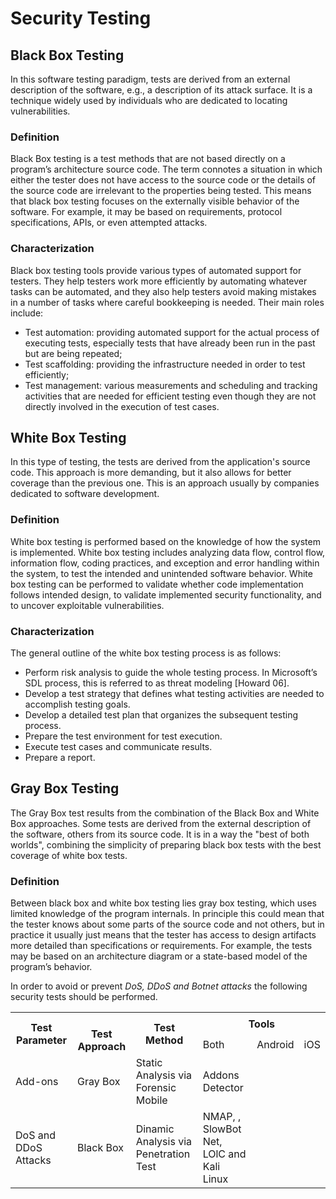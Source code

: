 # Security Testing
## Black Box Testing
In this software testing paradigm, tests are derived from an external description of the software, e.g., a description of its attack surface. It is a technique widely used by individuals who are dedicated to locating vulnerabilities.

### Definition
Black Box testing is a test methods that are not based directly on a program’s architecture source code. The term connotes a situation in which either the tester does not have access to the source code or the details of the source code are irrelevant to the properties being tested. This means that black box testing focuses on the externally visible behavior of the software. For example, it may be based on requirements, protocol specifications, APIs, or even attempted attacks.

### Characterization
Black box testing tools provide various types of automated support for testers. They help testers work more efficiently by automating whatever tasks can be automated, and they also help testers avoid making mistakes in a number of tasks where careful bookkeeping is needed. Their main roles include:
 * Test automation: providing automated support for the actual process of executing tests, especially tests that have already been run in the past but are being repeated;
 * Test scaffolding: providing the infrastructure needed in order to test efficiently;
 * Test management: various measurements and scheduling and tracking activities that are needed for efficient testing even though they are not directly involved
in the execution of test cases.

## White Box Testing
In this type of testing, the tests are derived from the application's source code. This approach is more demanding, but it also allows for better coverage than the previous one. This is an approach usually by companies dedicated to software development.

### Definition 
White box testing is performed based on the knowledge of how the system is implemented. White box testing includes analyzing data flow, control flow, information flow, coding practices, and exception and error handling within the system, to test the intended and unintended software behavior. White box testing can be performed to validate whether code implementation follows intended design, to validate implemented security functionality, and to uncover exploitable vulnerabilities.

### Characterization
The general outline of the white box testing process is as follows:
 * Perform risk analysis to guide the whole testing process. In Microsoft’s SDL process, this is referred to as threat modeling [Howard 06].
 * Develop a test strategy that defines what testing activities are needed to accomplish testing goals.
 * Develop a detailed test plan that organizes the subsequent testing process.
 * Prepare the test environment for test execution.
 * Execute test cases and communicate results.
 * Prepare a report.

## Gray Box Testing
The Gray Box test results from the combination of the Black Box and White Box approaches. Some tests are derived from the external description of the software, others from its source code. It is in a way the "best of both worlds", combining the simplicity of preparing black box tests with the best coverage of white box tests.

### Definition
Between black box and white box testing lies gray box testing, which uses limited knowledge of the program internals. In principle this could mean that the tester knows about some parts of the source code and not others, but in practice it usually just means that the tester has access to design artifacts more detailed than specifications or requirements. For example, the tests may be based on an architecture diagram or a state-based model of the program’s behavior.


In order to avoid or prevent *DoS, DDoS and Botnet attacks* the following security tests should be performed.

<table class="tg">
  <tr>
    <th class="tg-yla0" rowspan="2">Test Parameter</th>
    <th class="tg-0lax" rowspan="2"><br><span style="font-weight:bold">Test Approach</span></th>
    <th class="tg-yla0" rowspan="2">Test Method</th>
    <th class="tg-wa1i" colspan="3">Tools</th>
  </tr>
  <tr>
    <td class="tg-yla0">Both</td>
    <td class="tg-yla0">Android</td>
    <td class="tg-yla0">iOS</td>
  </tr>
  <tr>
    <td class="tg-cly1">Add-ons</td>
    <td class="tg-0lax">Gray Box</td>
    <td class="tg-cly1">Static Analysis via Forensic Mobile</td>
    <td class="tg-cly1">Addons Detector</td>
    <td class="tg-cly1"></td>
    <td class="tg-cly1"></td>
  </tr>
  <tr>
    <td class="tg-cly1">DoS and DDoS Attacks</td>
    <td class="tg-0lax">Black Box</td>
    <td class="tg-cly1">Dinamic Analysis via Penetration Test</td>
    <td class="tg-cly1">NMAP, , SlowBot Net, LOlC and Kali Linux</td>
    <td class="tg-cly1"></td>
    <td class="tg-cly1"></td>
  </tr>
</table>
